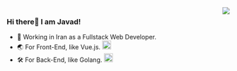<img align="right" src="https://github-readme-stats.vercel.app/api?username=javadnasrollahi&show_icons=true&icon_color=CE1D2D&text_color=718096&bg_color=ffffff&hide_title=true" />

### Hi there👋 I am Javad!

- 📱 Working in Iran as a Fullstack Web Developer. 
- 🌏 For Front-End, like Vue.js. <img src="https://user-images.githubusercontent.com/47215007/111043059-bc3af880-8455-11eb-984d-03d7aae12fae.png" width="20" />
- 🛠 For Back-End, like Golang. <img src="https://user-images.githubusercontent.com/47215007/111043054-b1806380-8455-11eb-877c-5a41d16b98d1.png" width="20" />
